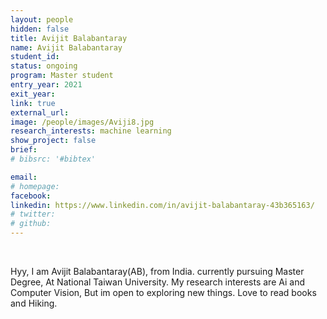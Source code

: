 ```yaml
---
layout: people
hidden: false
title: Avijit Balabantaray
name: Avijit Balabantaray
student_id: 
status: ongoing
program: Master student
entry_year: 2021
exit_year: 
link: true
external_url: 
image: /people/images/Aviji8.jpg
research_interests: machine learning
show_project: false
brief:
# bibsrc: '#bibtex'

email: 
# homepage: 
facebook: 
linkedin: https://www.linkedin.com/in/avijit-balabantaray-43b365163/
# twitter:
# github:
---
```


<br />

Hyy, I am Avijit Balabantaray(AB), from India. currently pursuing Master Degree, At National Taiwan University. My research interests are Ai and Computer Vision, But im open to exploring new things.
Love to read books and Hiking. 
